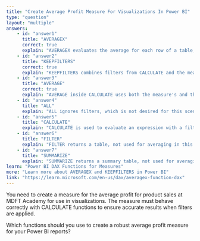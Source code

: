 ```yaml
---
title: "Create Average Profit Measure For Visualizations In Power BI"
type: "question"
layout: "multiple"
answers:
    - id: "answer1"
      title: "AVERAGEX"
      correct: true
      explain: "AVERAGEX evaluates the average for each row of a table, ensuring correct behavior with CALCULATE and filters."
    - id: "answer2"
      title: "KEEPFILTERS"
      correct: true
      explain: "KEEPFILTERS combines filters from CALCULATE and the measure, ensuring correct filter context."
    - id: "answer3"
      title: "AVERAGE"
      correct: true
      explain: "AVERAGE inside CALCULATE uses both the measure's and the applied filters for correct calculation."
    - id: "answer4"
      title: "ALL"
      explain: "ALL ignores filters, which is not desired for this scenario."
    - id: "answer5"
      title: "CALCULATE"
      explain: "CALCULATE is used to evaluate an expression with a filter, but not for averaging each row."
    - id: "answer6"
      title: "FILTER"
      explain: "FILTER returns a table, not used for averaging in this context."
    - id: "answer7"
      title: "SUMMARIZE"
      explain: "SUMMARIZE returns a summary table, not used for averaging in this context."
learn: "Power BI DAX Functions for Measures"
more: "Learn more about AVERAGEX and KEEPFILTERS in Power BI"
link: "https://learn.microsoft.com/en-us/dax/averagex-function-dax"
---
```

You need to create a measure for the average profit for product sales at MDFT Academy for use in visualizations. The measure must behave correctly with CALCULATE functions to ensure accurate results when filters are applied.

Which functions should you use to create a robust average profit measure for your Power BI reports?
